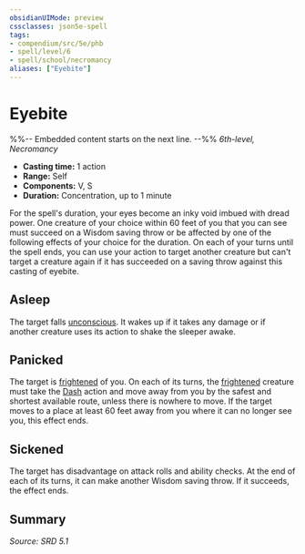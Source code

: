 ```yaml
---
obsidianUIMode: preview
cssclasses: json5e-spell
tags:
- compendium/src/5e/phb
- spell/level/6
- spell/school/necromancy
aliases: ["Eyebite"]
---
```

# Eyebite
%%-- Embedded content starts on the next line. --%%
*6th-level, Necromancy*  

- **Casting time:** 1 action
- **Range:** Self
- **Components:** V, S
- **Duration:** Concentration, up to 1 minute

For the spell's duration, your eyes become an inky void imbued with dread power. One creature of your choice within 60 feet of you that you can see must succeed on a Wisdom saving throw or be affected by one of the following effects of your choice for the duration. On each of your turns until the spell ends, you can use your action to target another creature but can't target a creature again if it has succeeded on a saving throw against this casting of eyebite.

## Asleep

The target falls [unconscious](rules/conditions.md#Unconscious). It wakes up if it takes any damage or if another creature uses its action to shake the sleeper awake.

## Panicked

The target is [frightened](rules/conditions.md#Frightened) of you. On each of its turns, the [frightened](rules/conditions.md#Frightened) creature must take the [Dash](rules/actions.md#Dash) action and move away from you by the safest and shortest available route, unless there is nowhere to move. If the target moves to a place at least 60 feet away from you where it can no longer see you, this effect ends.

## Sickened

The target has disadvantage on attack rolls and ability checks. At the end of each of its turns, it can make another Wisdom saving throw. If it succeeds, the effect ends.

## Summary

*Source: SRD 5.1*
